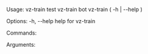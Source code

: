 Usage:
    vz-train test
    vz-train bot
    vz-train ( -h | --help )

Options:
    -h, --help              help for vz-train

Commands:

Arguments:
